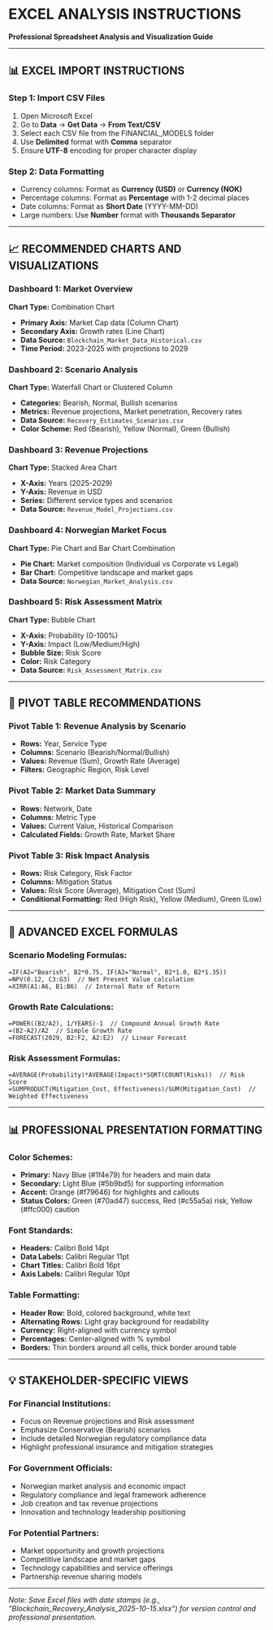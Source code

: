 # EXCEL ANALYSIS INSTRUCTIONS
**Professional Spreadsheet Analysis and Visualization Guide**

---

## 📊 **EXCEL IMPORT INSTRUCTIONS**

### **Step 1: Import CSV Files**
1. Open Microsoft Excel
2. Go to **Data** → **Get Data** → **From Text/CSV**
3. Select each CSV file from the FINANCIAL_MODELS folder
4. Use **Delimited** format with **Comma** separator
5. Ensure **UTF-8** encoding for proper character display

### **Step 2: Data Formatting**
- Currency columns: Format as **Currency (USD)** or **Currency (NOK)**
- Percentage columns: Format as **Percentage** with 1-2 decimal places
- Date columns: Format as **Short Date** (YYYY-MM-DD)
- Large numbers: Use **Number** format with **Thousands Separator**

---

## 📈 **RECOMMENDED CHARTS AND VISUALIZATIONS**

### **Dashboard 1: Market Overview**
**Chart Type:** Combination Chart
- **Primary Axis:** Market Cap data (Column Chart)
- **Secondary Axis:** Growth rates (Line Chart)
- **Data Source:** `Blockchain_Market_Data_Historical.csv`
- **Time Period:** 2023-2025 with projections to 2029

### **Dashboard 2: Scenario Analysis**
**Chart Type:** Waterfall Chart or Clustered Column
- **Categories:** Bearish, Normal, Bullish scenarios
- **Metrics:** Revenue projections, Market penetration, Recovery rates
- **Data Source:** `Recovery_Estimates_Scenarios.csv`
- **Color Scheme:** Red (Bearish), Yellow (Normal), Green (Bullish)

### **Dashboard 3: Revenue Projections**
**Chart Type:** Stacked Area Chart
- **X-Axis:** Years (2025-2029)
- **Y-Axis:** Revenue in USD
- **Series:** Different service types and scenarios
- **Data Source:** `Revenue_Model_Projections.csv`

### **Dashboard 4: Norwegian Market Focus**
**Chart Type:** Pie Chart and Bar Chart Combination
- **Pie Chart:** Market composition (Individual vs Corporate vs Legal)
- **Bar Chart:** Competitive landscape and market gaps
- **Data Source:** `Norwegian_Market_Analysis.csv`

### **Dashboard 5: Risk Assessment Matrix**
**Chart Type:** Bubble Chart
- **X-Axis:** Probability (0-100%)
- **Y-Axis:** Impact (Low/Medium/High)
- **Bubble Size:** Risk Score
- **Color:** Risk Category
- **Data Source:** `Risk_Assessment_Matrix.csv`

---

## 🎯 **PIVOT TABLE RECOMMENDATIONS**

### **Pivot Table 1: Revenue Analysis by Scenario**
- **Rows:** Year, Service Type
- **Columns:** Scenario (Bearish/Normal/Bullish)
- **Values:** Revenue (Sum), Growth Rate (Average)
- **Filters:** Geographic Region, Risk Level

### **Pivot Table 2: Market Data Summary**
- **Rows:** Network, Date
- **Columns:** Metric Type
- **Values:** Current Value, Historical Comparison
- **Calculated Fields:** Growth Rate, Market Share

### **Pivot Table 3: Risk Impact Analysis**
- **Rows:** Risk Category, Risk Factor
- **Columns:** Mitigation Status
- **Values:** Risk Score (Average), Mitigation Cost (Sum)
- **Conditional Formatting:** Red (High Risk), Yellow (Medium), Green (Low)

---

## 🔧 **ADVANCED EXCEL FORMULAS**

### **Scenario Modeling Formulas:**
```excel
=IF(A2="Bearish", B2*0.75, IF(A2="Normal", B2*1.0, B2*1.35))
=NPV(0.12, C3:G3)  // Net Present Value calculation
=XIRR(A1:A6, B1:B6)  // Internal Rate of Return
```

### **Growth Rate Calculations:**
```excel
=POWER((B2/A2), 1/YEARS)-1  // Compound Annual Growth Rate
=(B2-A2)/A2  // Simple Growth Rate
=FORECAST(2029, B2:F2, A2:E2)  // Linear Forecast
```

### **Risk Assessment Formulas:**
```excel
=AVERAGE(Probability)*AVERAGE(Impact)*SQRT(COUNT(Risks))  // Risk Score
=SUMPRODUCT(Mitigation_Cost, Effectiveness)/SUM(Mitigation_Cost)  // Weighted Effectiveness
```

---

## 📊 **PROFESSIONAL PRESENTATION FORMATTING**

### **Color Schemes:**
- **Primary:** Navy Blue (#1f4e79) for headers and main data
- **Secondary:** Light Blue (#5b9bd5) for supporting information
- **Accent:** Orange (#f79646) for highlights and callouts
- **Status Colors:** Green (#70ad47) success, Red (#c55a5a) risk, Yellow (#ffc000) caution

### **Font Standards:**
- **Headers:** Calibri Bold 14pt
- **Data Labels:** Calibri Regular 11pt
- **Chart Titles:** Calibri Bold 16pt
- **Axis Labels:** Calibri Regular 10pt

### **Table Formatting:**
- **Header Row:** Bold, colored background, white text
- **Alternating Rows:** Light gray background for readability
- **Currency:** Right-aligned with currency symbol
- **Percentages:** Center-aligned with % symbol
- **Borders:** Thin borders around all cells, thick border around table

---

## 💡 **STAKEHOLDER-SPECIFIC VIEWS**

### **For Financial Institutions:**
- Focus on Revenue projections and Risk assessment
- Emphasize Conservative (Bearish) scenarios
- Include detailed Norwegian regulatory compliance data
- Highlight professional insurance and mitigation strategies

### **For Government Officials:**
- Norwegian market analysis and economic impact
- Regulatory compliance and legal framework adherence
- Job creation and tax revenue projections
- Innovation and technology leadership positioning

### **For Potential Partners:**
- Market opportunity and growth projections
- Competitive landscape and market gaps
- Technology capabilities and service offerings
- Partnership revenue sharing models

---

*Note: Save Excel files with date stamps (e.g., "Blockchain_Recovery_Analysis_2025-10-15.xlsx") for version control and professional presentation.*